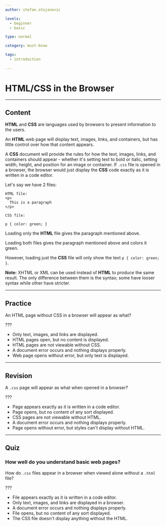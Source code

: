 ```yaml
---
author: stefan.stojanovic

levels:
  - beginner
  - basic

type: normal

category: must-know

tags:
  - introduction
  
---
```

# HTML/CSS in the Browser
---
## Content

**HTML** and **CSS** are languages used by browsers to present information to the users.

An **HTML** web page will display text, images, links, and containers, but has little control over how that content appears.

A **CSS** document will provide the rules for how the text, images, links, and containers should appear - whether it's setting text to bold or italic, setting width, height, and position for an image or container. If `.css` file is opened in a browser, the browser would just display the **CSS** code exactly as it is written in a code editor.

Let's say we have 2 files:
```
HTML file:
<p> 
  This is a paragraph
</p>

CSS file:

p { color: green; }
```

Loading only the **HTML** file gives the paragraph mentioned above.

Loading both files gives the paragraph mentioned above and colors it green.

However, loading just the **CSS** file will only show the text `p { color: green; }`.

**Note:** XHTML or XML can be used instead of **HTML** to produce the same result. The only difference between them is the syntax; some have looser syntax while other have stricter.

---
## Practice

An HTML page without CSS in a browser will appear as what?

???

* Only text, images, and links are displayed.
* HTML pages open, but no content is displayed. 
* HTML pages are not viewable without CSS.
* A document error occurs and nothing displays properly.
* Web page opens without error, but only text is displayed. 

---
## Revision

A `.css` page will appear as what when opened in a browser?

???

* Page appears exactly as it is written in a code editor.
* Page opens, but no content of any sort displayed. 
* CSS pages are not viewable without HTML.
* A document error occurs and nothing displays properly.
* Page opens without error, but styles can't display without HTML. 

---
## Quiz 

### How well do you understand basic web pages? 

How do `.css` files appear in a browser when viewed alone without a `.html` file?

???

* File appears exactly as it is written in a code editor.
* Only text, images, and links are displayed in a browser.
* A document error occurs and nothing displays properly.
* File opens, but no content of any sort displayed.
* The CSS file doesn't display anything without the HTML.
